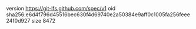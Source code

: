 version https://git-lfs.github.com/spec/v1
oid sha256:e6d4f796d45516bec630f4d69740e2a50384e9aff0c1005fa256feee24f0d927
size 8472
